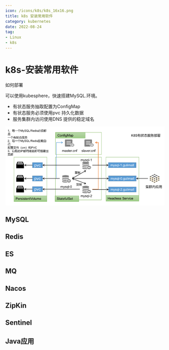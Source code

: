 ```yaml
---
icon: /icons/k8s/k8s_16x16.png
title: k8s 安装常用软件
category: kubernetes
date: 2022-08-24
tag:
- Linux
- k8s
---
```


# k8s-安装常用软件

如何部署

可以使用kubesphere，快速搭建MySQL.环境。

- 有状态服务抽取配置为ConfigMap
- 有状态服务必须使用pvc 持久化数据
- 服务集群内访问使用DNS 提供的稳定域名

![](./application.assets/true-image-20220501211906409.png)



## MySQL

## Redis

## ES


## MQ


## Nacos


## ZipKin


## Sentinel


## Java应用
